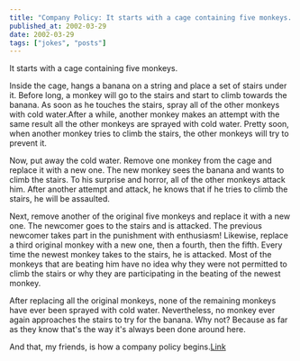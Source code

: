 ```yaml
---
title: "Company Policy: It starts with a cage containing five monkeys..."
published_at: 2002-03-29
date: 2002-03-29
tags: ["jokes", "posts"]
---
```

It starts with a cage containing five monkeys.  

Inside the cage, hangs a banana on a string and place a set of stairs under it. Before long, a monkey will go to the stairs and start to climb towards the banana. As soon as he touches the stairs, spray all of the other monkeys with cold water.After a while, another monkey makes an attempt with the same result all the other monkeys are sprayed with cold water. Pretty soon, when another monkey tries to climb the stairs, the other monkeys will try to prevent it.  

Now, put away the cold water. Remove one monkey from the cage and replace it with a new one. The new monkey sees the banana and wants to climb the stairs. To his surprise and horror, all of the other monkeys attack him. After another attempt and attack, he knows that if he tries to climb the stairs, he will be assaulted.  

Next, remove another of the original five monkeys and replace it with a new one. The newcomer goes to the stairs and is attacked. The previous newcomer takes part in the punishment with enthusiasm! Likewise, replace a third original monkey with a new one, then a fourth, then the fifth. Every time the newest monkey takes to the stairs, he is attacked. Most of the monkeys that are beating him have no idea why they were not permitted to climb the stairs or why they are participating in the beating of the newest monkey.  

After replacing all the original monkeys, none of the remaining monkeys have ever been sprayed with cold water. Nevertheless, no monkey ever again approaches the stairs to try for the banana. Why not? Because as far as they know that's the way it's always been done around here.  

And that, my friends, is how a company policy begins.[Link](http://julian.weblogs.com/stories/storyReader$184)